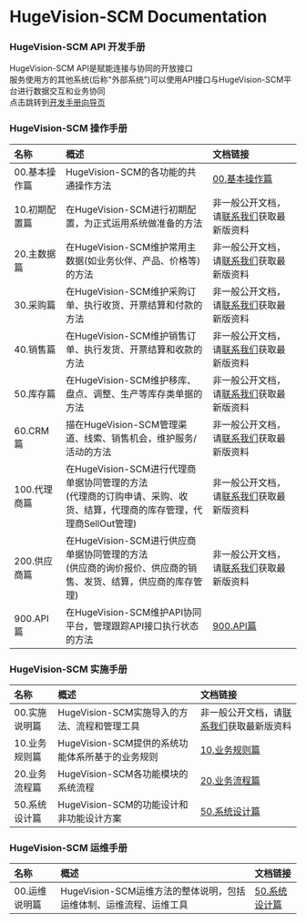 
# HugeVision-SCM Documentation

### **HugeVision-SCM API 开发手册**
HugeVision-SCM API是赋能连接与协同的开放接口<br>
服务使用方的其他系统(后称"外部系统")可以使用API接口与HugeVision-SCM平台进行数据交互和业务协同<br>
点击跳转到[开发手册向导页](api.md)<br>

### **HugeVision-SCM 操作手册**
|名称|概述|文档链接
|:--|:---|:--|
00.基本操作篇|HugeVision-SCM的各功能的共通操作方法|[00.基本操作篇](manuals/PNG/HugeVision-SCM操作手册-00.基本操作篇/index.md)
10.初期配置篇|在HugeVision-SCM进行初期配置，为正式运用系统做准备的方法|非一般公开文档，请[联系我们](https://www.ivision-china.cn/contact-rgt.html)获取最新版资料
20.主数据篇|在HugeVision-SCM维护常用主数据(如业务伙伴、产品、价格等)的方法|非一般公开文档，请[联系我们](https://www.ivision-china.cn/contact-rgt.html)获取最新版资料
30.采购篇|在HugeVision-SCM维护采购订单、执行收货、开票结算和付款的方法|非一般公开文档，请[联系我们](https://www.ivision-china.cn/contact-rgt.html)获取最新版资料
40.销售篇|在HugeVision-SCM维护销售订单、执行发货、开票结算和收款的方法|非一般公开文档，请[联系我们](https://www.ivision-china.cn/contact-rgt.html)获取最新版资料
50.库存篇|在HugeVision-SCM维护移库、盘点、调整、生产等库存类单据的方法|非一般公开文档，请[联系我们](https://www.ivision-china.cn/contact-rgt.html)获取最新版资料
60.CRM篇|描在HugeVision-SCM管理渠道、线索、销售机会，维护服务/活动的方法|非一般公开文档，请[联系我们](https://www.ivision-china.cn/contact-rgt.html)获取最新版资料
100.代理商篇|在HugeVision-SCM进行代理商单据协同管理的方法<br>(代理商的订购申请、采购、收货、结算，代理商的库存管理，代理商SellOut管理)|非一般公开文档，请[联系我们](https://www.ivision-china.cn/contact-rgt.html)获取最新版资料
200.供应商篇|在HugeVision-SCM进行供应商单据协同管理的方法<br>(供应商的询价报价、供应商的销售、发货、结算，供应商的库存管理)|非一般公开文档，请[联系我们](https://www.ivision-china.cn/contact-rgt.html)获取最新版资料
900.API篇|在HugeVision-SCM维护API协同平台，管理跟踪API接口执行状态的方法|[900.API篇](manuals/PNG/HugeVision-SCM操作手册-900.API篇/index.md)

### **HugeVision-SCM 实施手册**
|名称|概述|文档链接
|:--|:---|:--|
00.实施说明篇|HugeVision-SCM实施导入的方法、流程和管理工具|非一般公开文档，请[联系我们](https://www.ivision-china.cn/contact-rgt.html)获取最新版资料
10.业务规则篇|HugeVision-SCM提供的系统功能体系所基于的业务规则|[10.业务规则篇](manuals/PNG/HugeVision-SCM实施手册-10.业务规则篇/index.md)
20.业务流程篇|HugeVision-SCM各功能模块的系统流程|[20.业务流程篇](manuals/PNG/HugeVision-SCM实施手册-20.业务流程篇/index.md)
50.系统设计篇|HugeVision-SCM的功能设计和非功能设计方案|[50.系统设计篇](manuals/PNG/HugeVision-SCM实施手册-50.系统设计篇/index.md)

### **HugeVision-SCM 运维手册**

|名称|概述|文档链接
|:--|:---|:--|
00.运维说明篇|HugeVision-SCM运维方法的整体说明，包括运维体制、运维流程、运维工具|[50.系统设计篇](manuals/PNG/HugeVision-SCM运维手册-00.运维说明篇/index.md)

